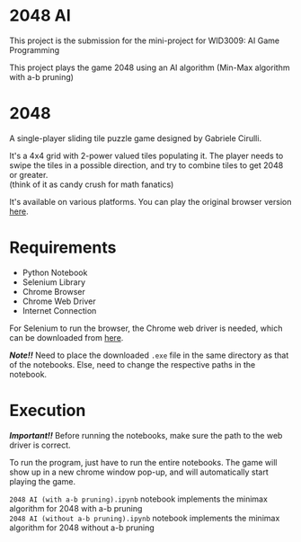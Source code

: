 # 2048 AI
This project is the submission for the mini-project for WID3009: AI Game Programming

This project plays the game 2048 using an AI algorithm (Min-Max algorithm with a-b pruning)


# 2048
A single-player sliding tile puzzle game designed by Gabriele Cirulli.

It's a 4x4 grid with 2-power valued tiles populating it. The player needs to swipe the tiles in a possible direction, and try to combine tiles to get 2048 or greater.  
(think of it as candy crush for math fanatics)

It's available on various platforms. You can play the original browser version [here](https://play2048.co/).


# Requirements

*   Python Notebook
*   Selenium Library
*   Chrome Browser
*   Chrome Web Driver
*   Internet Connection

For Selenium to run the browser, the Chrome web driver is needed, which can be downloaded from [here](https://chromedriver.chromium.org/downloads).

***Note!!***    Need to place the downloaded `.exe` file in the same directory as that of the notebooks. Else, need to change the respective paths in the notebook.


# Execution

***Important!!*** Before running the notebooks, make sure the path to the web driver is correct.


To run the program, just have to run the entire notebooks. The game will show up in a new chrome window pop-up, and will automatically start playing the game.

`2048 AI (with a-b pruning).ipynb` notebook implements the minimax algorithm for 2048 with a-b pruning  
`2048 AI (without a-b pruning).ipynb` notebook implements the minimax algorithm for 2048 without a-b pruning
